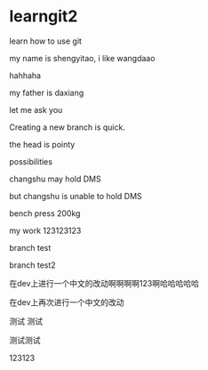 # learngit2
learn how to use git

my name is shengyitao, i like wangdaao

hahhaha

my father is daxiang

let me ask you

Creating a new branch is quick. 

the head is pointy

possibilities

changshu may hold DMS

but changshu is unable to hold DMS

bench press 200kg

my work 123123123

branch test

branch test2

在dev上进行一个中文的改动啊啊啊啊123啊哈哈哈哈哈


在dev上再次进行一个中文的改动


测试 测试

测试测试

123123
